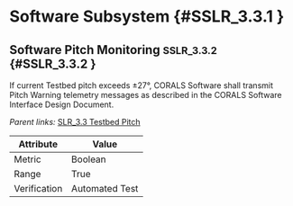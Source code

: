 # Software Subsystem {#SSLR_3.3.1 }

## Software Pitch Monitoring <small>SSLR_3.3.2</small> {#SSLR_3.3.2 }

If current Testbed pitch exceeds ±27°, CORALS Software shall transmit Pitch Warning telemetry messages as described in the CORALS Software Interface Design Document.

*Parent links:* [SLR_3.3 Testbed Pitch](SLR_3.html#SLR_3.3)

| Attribute | Value |
| --------- | ----- |
| Metric | Boolean |
| Range | True |
| Verification | Automated Test |


